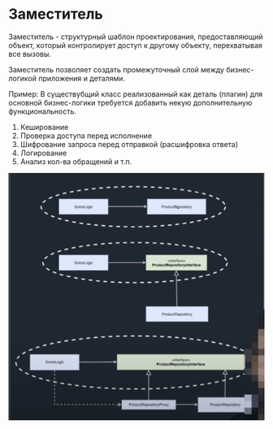 # Заместитель

Заместитель - структурный шаблон проектирования, предоставляющий объект, который
контролирует доступ к другому объекту, перехватывая все вызовы.

Заместитель позволяет создать промежуточный слой между бизнес-логикой приложения и
деталями.

Пример:
В существубщий класс реализованный как деталь (плагин) для основной бизнес-логики
требуется добавить некую дополнительную функциональность.
1) Кеширование
2) Проверка доступа перед исполнение
3) Шифрование запроса перед отправкой (расшифровка ответа)
4) Логирование
5) Анализ кол-ва обращений и т.п.


![img.png](img.png)